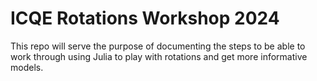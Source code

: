 # ICQE Rotations Workshop 2024
 This repo will serve the purpose of documenting the steps to be able to work through using Julia to play with rotations and get more informative models.
